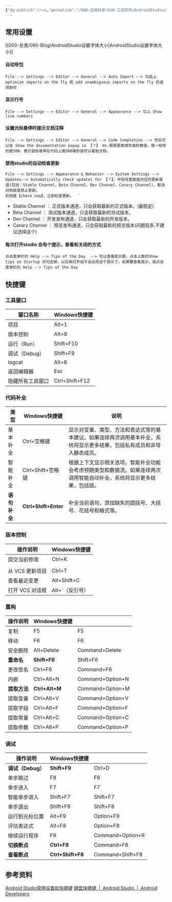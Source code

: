 ```yaml
---
{"dg-publish":true,"permalink":"/600-应用科学/610-工具软件/AndroidStudio/","noteIcon":""}
---
```




## 常用设置
[[000-总类/090-Blog/AndroidStudio设置字体大小\|AndroidStudio设置字体大小]]
#### 自动导包
```
File --> Settings --> Editor --> General --> Auto Import --> 勾选上 optimize imports on the fly 和 add unambiguous imports on the fly 的选项即可
```

#### 显示行号
```
File --> Settings --> Editor --> General --> Appearance --> 勾上 Show line numbers
```

#### 设置光标悬停时提示文档注释
```
File --> Settings --> Editor --> General --> Code Completion --> 然后可以在 Show the documentation popup in 【？】 ms.框框里面填写毫秒数值，我一般写的是500，表示鼠标悬停在代码上面500毫秒就可以看到文档。
```

#### 禁用studio的自动检查更新
```
File --> Settings --> Appearance & Behavior --> System Settings --> Updates--> Automatically check updates for 【？】，中括号里面是对应的更新渠道(包括：Stable Channel、Beta Channel、Dev Channel、Canary Channel)，取消对钩就是禁止更新。
右侧是【check now】，立即检查更新。  `
```

- Stable Channel ： 正式版本通道，只会获取最新的正式版本。(最稳定)
- Beta Channel ： 测试版本通道，只会获取最新的测试版本。
- Dev Channel ： 开发发布通道，只会获取最新的开发版本。
- Canary Channel ： 预览发布通道，只会获取最新的预览版本(问题较多,不建议选择这个)
#### 每次打开studio 会有个提示，查看和关闭的方式
```
点击菜单栏的 Help --> Tips of the Day  --> 可以查看提示窗，点击上面的Show tips on Startup 对勾去掉，以后再打开就不会出现这个提示了。如果要查看提示，就点击菜单栏的 Help --> Tips of the Day
```
## 快捷键
### 工具窗口

| 窗口名称         | Windows快捷键  |
| ---------------- | -------------- |
| 项目             | Alt+1          |
| 版本控制         | Alt+9          |
| 运行（Run）      | Shift+F10      |
| 调试（Debug）    | Shift+F9       |
| logcat           | Alt+6          |
| 返回编辑器       | Esc            |
| 隐藏所有工具窗口 | Ctrl+Shift+F12 |


### 代码补全
| 类型     | Windows快捷键     | 说明                                                                                                                     |
| -------- | ----------------- | ------------------------------------------------------------------------------------------------------------------------ |
| 基本补全 | Ctrl+空格键       | 显示对变量、类型、方法和表达式等的基本建议。如果连续两次调用基本补全，系统将显示更多结果，包括私有成员和非导入静态成员。 |
| 智能补全 | Ctrl+Shift+空格键 | 根据上下文显示相关选项。智能补全功能会考虑预期类型和数据流。如果连续两次调用智能自动补全，系统将显示更多结果，包括链。   |
| **语句补全** | **Ctrl+Shift+Enter**  | 补全当前语句，添加缺失的圆括号、大括号、花括号和格式等。                                                                                                                         |


### 版本控制
| 操作说明     | Windows快捷键 |
| ------------ | ------------- |
| 提交当前修改 | Ctrl+K        |
|              |               |
|从 VCS 更新项目|Ctrl+T|Command+T|
|查看最近变更|Alt+Shift+C|Option+Shift+C|
|打开 VCS 对话框|Alt+`（反引号）|Ctrl+V|

### 重构
| 操作说明 | Windows快捷键 |                  |
| -------- | ------------- | ---------------- |
| 复制     | F5            | F5               |
| 移动     | F6            | F6               |
| 安全删除 | Alt+Delete    | Command+Delete   |
| **重命名**   | **Shift+F6**      | Shift+F6         |
| 更改签名 | Ctrl+F6       | Command+F6       |
| 内嵌     | Ctrl+Alt+N    | Command+Option+N |
| **提取方法** | **Ctrl+Alt+M**    | Command+Option+M |
| 提取变量 | Ctrl+Alt+V    | Command+Option+V |
| 提取字段 | Ctrl+Alt+F    | Command+Option+F |
| 提取常量 | Ctrl+Alt+C    | Command+Option+C |
| 提取参数 | Ctrl+Alt+P    | Command+Option+P |

### 调试
| 操作说明          | Windows快捷键 |                  |
| ----------------- | ------------- | ---------------- |
| **调试（Debug）** | **Shift+F9**      | Ctrl+D           |
| 单步跳过          | F8            | F8               |
| 单步进入          | F7            | F7               |
| 智能单步进入      | Shift+F7      | Shift+F7         |
| 单步退出          | Shift+F8      | Shift+F8         |
| 运行到光标位置    | Alt+F9        | Option+F9        |
| 评估表达式        | Alt+F8        | Option+F8        |
| 继续运行程序      | F9            | Command+Option+R |
| **切换断点**          | **Ctrl+F8**       | Command+F8       |
| **查看断点**          | **Ctrl+Shift+F8** | Command+Shift+F8 |


## 参考资料
[Android Studio常用设置和快捷键](https://github.com/AweiLoveAndroid/The-pit-of-the-Android-Studio/blob/master/readme/Android%20Studio%E5%B8%B8%E7%94%A8%E8%AE%BE%E7%BD%AE%E5%92%8C%E5%BF%AB%E6%8D%B7%E9%94%AE.md)
[键盘快捷键  |  Android Studio  |  Android Developers](https://developer.android.com/studio/intro/keyboard-shortcuts?hl=zh-cn)